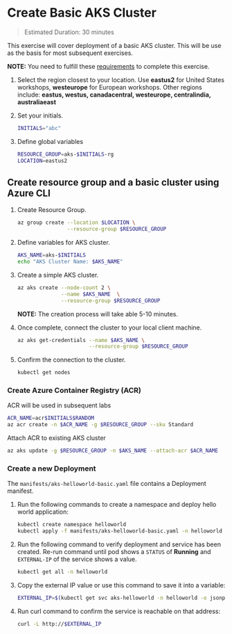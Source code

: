 # Create Basic AKS Cluster

> Estimated Duration: 30 minutes

This exercise will cover deployment of a basic AKS cluster. This will be use as the basis for most subsequent exercises.

**NOTE:** You need to fulfill these [requirements](environment-setup.md) to complete this exercise.

1. Select the region closest to your location. Use **eastus2** for United States workshops, **westeurope** for European workshops. Other regions include: **eastus, westus, canadacentral, westeurope, centralindia, australiaeast**

1. Set your initials.

    ```bash
    INITIALS="abc"
    ```

1. Define global variables

    ```bash
    RESOURCE_GROUP=aks-$INITIALS-rg
    LOCATION=eastus2
    ```

## Create resource group and a basic cluster using Azure CLI

1. Create Resource Group.

    ```bash
    az group create --location $LOCATION \
                    --resource-group $RESOURCE_GROUP
    ```

1. Define variables for AKS cluster.

    ```bash
    AKS_NAME=aks-$INITIALS
    echo "AKS Cluster Name: $AKS_NAME"
    ```

1. Create a simple AKS cluster.

    ```bash
    az aks create --node-count 2 \
                  --name $AKS_NAME  \
                  --resource-group $RESOURCE_GROUP
    ```

    **NOTE:** The creation process will take able 5-10 minutes.

1. Once complete, connect the cluster to your local client machine.

    ```bash
    az aks get-credentials --name $AKS_NAME \
                           --resource-group $RESOURCE_GROUP
    ```

1. Confirm the connection to the cluster.

    ```bash
    kubectl get nodes
    ```

### Create Azure Container Registry (ACR)

ACR will be used in subsequent labs

```bash
ACR_NAME=acr$INITIALS$RANDOM
az acr create -n $ACR_NAME -g $RESOURCE_GROUP --sku Standard
```

Attach ACR to existing AKS cluster

```bash
az aks update -g $RESOURCE_GROUP -n $AKS_NAME --attach-acr $ACR_NAME
```

### Create a new Deployment

The `manifests/aks-helloworld-basic.yaml` file contains a Deployment manifest.

1. Run the following commands to create a namespace and deploy hello world application:

    ```bash
    kubectl create namespace helloworld
    kubectl apply -f manifests/aks-helloworld-basic.yaml -n helloworld
    ```

1. Run the following command to verify deployment and service has been created. Re-run command until pod shows a `STATUS` of **Running** and `EXTERNAL-IP` of the service shows a value.

    ```bash
    kubectl get all -n helloworld
    ```

1. Copy the external IP value or use this command to save it into a variable:

    ```bash
    EXTERNAL_IP=$(kubectl get svc aks-helloworld -n helloworld -o jsonpath='{.status.loadBalancer.ingress[0].ip}')
    ```

1. Run curl command to confirm the service is reachable on that address:

    ```bash
    curl -L http://$EXTERNAL_IP
    ```
